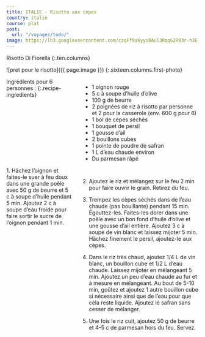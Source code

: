 ```yaml
---
title: ITALIE - Risotto aux cèpes
country: italie
course: plat
post:
  url: "/voyages/todo/"
image: https://lh3.googleusercontent.com/czqFf9a6yysBAul3RqqG2R93r-h3E-dHmy-KPbfFZ_Kj2Zz-va3BGcdCLl5ScYgavclEkgSwvIvcv39Z-C1GGNhtfilqy-SgJIbvzDg8ZjqwNnafIhoq9sqLVJXIT-aajVzlfMGU_VqW7tFf0CrIEvu78upTn49_d5w7z44S8exadzkjPR8LqQ5r6J21gApmBXNfv2uyPI40Eu5awc3a0JTLKocLqPpZjzdA25pBgIFQ-OGv5pBVGgEryt2YZRcblnBaEeUMX5ZM7b37kgX2jCYO0DeUvOF7NLNvKWb6QYUnho0aRkZ-cphEhmVyiW4GqbbFZh5FlgVb4PTxh8FYRcI-lJBk_IfthtRRX3lZJchKI80hWOq4d2Kuxm1ixKSF-PBv0AB69zGWA7xdUBQaTM7zZzvqsgO4VDo_hjN1KWRgJQHaQiZM4v94mSTLydM2V7FXXr4BdYjUzIBA89t9X29vWARhdtuZo2Dopq2my-p9C_MkKVRAkVjo3Vv2hE0ONgIMUOTscfNTN9ocwgKnOKQeYlX2hnggwVd6LOItm-gDd4FCfpZN0BJJAO7fYSQspazmbJ-5_huzQSscEsntsOhvREYH7KwyFCBLk8-ZDOSFPN1WBohj-K96eieFTz0DxjVM_5dIUzIJLYvnsrfjF36BaST2zvRO8UbHz5UHohhPHrE967OCneJK2KCMLYUc1C12JjwXEcj0xMfruax3A-MmIcHkcWvI9ns5X8JM3KY0VScR=w900
---
```


Risotto Di Fiorella
{:.ten.columns}

<!--fin extrait-->

![pret pour le risotto]({{ page.image }})
{:.sixteen.columns.first-photo}

<div class="four columns" markdown="1">
Ingrédients pour 6 personnes :
{:.recipe-ingredients}

- 1 oignon rouge
- 5 c à soupe d’huile d’olive
- 100 g de beurre
- 2 poignées de riz à risotto par personne et 2 pour la casserole (env. 600 g pour 6)
- 1 bol de cèpes séchés
- 1 bouquet de persil
- 1 gousse d’ail
- 2 bouillons cubes
- 1 pointe de poudre de safran
- 1 L d’eau chaude environ
- Du parmesan râpé
</div>

<div class="ten columns" markdown="1">
1. Hâchez l’oignon et faites-le suer à feu doux dans une grande poêle avec 50 g de beurre et 5 c à soupe d’huile pendant 5 min. Ajoutez 2 c à soupe d’eau froide pour faire sortir le sucre de l’oignon pendant 1 min.

2. Ajoutez le riz et mélangez sur le feu 2 min pour faire ouvrir le grain. Retirez du feu.

3. Trempez les cèpes séchés dans de l’eau chaude (pas bouillante) pendant 15 min. Égouttez-les. Faites-les dorer dans une poêle avec un bon fond d’huile d’olive et une gousse d’ail entière. Ajoutez 3 c à soupe de vin blanc et laissez mijoter 5 min. Hâchez finement le persil, ajoutez-le aux cèpes.

4. Dans le riz très chaud, ajoutez 1/4 L de vin blanc, un bouillon cube et 1/2 L d’eau chaude. Laissez mijoter en mélangeant 5 min. Ajoutez un peu d’eau chaude au fur et à mesure en mélangeant. Au bout de 5-10 min, goûtez et ajoutez 1 autre bouillon cube si nécessaire ainsi que de l’eau pour que cela reste liquide. Ajoutez le safran sans cesser de mélanger.

5. Une fois le riz cuit, ajoutez 50 g de beurre et 4-5 c de parmesan hors du feu. Servez.
</div>

